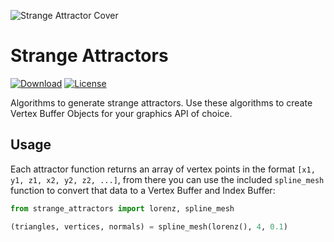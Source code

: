 ![Strange Attractor Cover](https://alain.xyz/libraries/coronal/assets/cover.jpg)

# Strange Attractors

[![Download][download-img]][download-url]
[![License][license-img]][license-url]

Algorithms to generate strange attractors. Use these algorithms to create Vertex Buffer Objects for your graphics API of choice.

## Usage

Each attractor function returns an array of vertex points in the format `[x1, y1, z1, x2, y2, z2, ...]`, from there you can use the included `spline_mesh` function to convert that data to a Vertex Buffer and Index Buffer:

```py
from strange_attractors import lorenz, spline_mesh

(triangles, vertices, normals) = spline_mesh(lorenz(), 4, 0.1)
  ```

[license-img]: http://img.shields.io/:license-unlicense-blue.svg?style=flat-square
[license-url]: http://unlicense.org/
[download-img]: http://img.shields.io/:download-🡣-gray.svg?style=flat-square
[download-url]: https://github.com/alaingalvan/strange-attractors/archive/master.zip